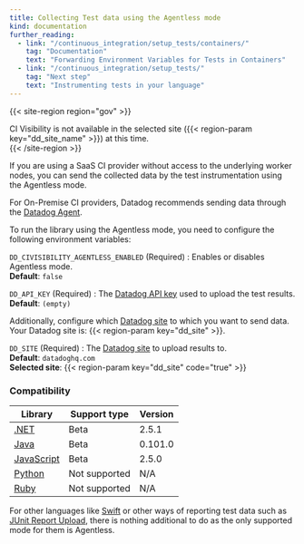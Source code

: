 ```yaml
---
title: Collecting Test data using the Agentless mode
kind: documentation
further_reading:
  - link: "/continuous_integration/setup_tests/containers/"
    tag: "Documentation"
    text: "Forwarding Environment Variables for Tests in Containers"
  - link: "/continuous_integration/setup_tests/"
    tag: "Next step"
    text: "Instrumenting tests in your language"
---
```


{{< site-region region="gov" >}}
<div class="alert alert-warning">CI Visibility is not available in the selected site ({{< region-param key="dd_site_name" >}}) at this time.</div>
{{< /site-region >}}

If you are using a SaaS CI provider without access to the underlying worker nodes, you can send the collected data by the test instrumentation using the Agentless mode.

For On-Premise CI providers, Datadog recommends sending data through the [Datadog Agent][1].

To run the library using the Agentless mode, you need to configure the following environment variables:

`DD_CIVISIBILITY_AGENTLESS_ENABLED` (Required)
: Enables or disables Agentless mode.<br/>
**Default**: `false`

`DD_API_KEY` (Required)
: The [Datadog API key][2] used to upload the test results.<br/>
**Default**: `(empty)`

Additionally, configure which [Datadog site][3] to which you want to send data. Your Datadog site is: {{< region-param key="dd_site" >}}.

`DD_SITE` (Required)
: The [Datadog site][3] to upload results to.<br/>
**Default**: `datadoghq.com`<br/>
**Selected site**: {{< region-param key="dd_site" code="true" >}}

### Compatibility

| Library         | Support type    | Version |
|-----------------|-----------------|---------|
| [.NET][4]       | Beta            | 2.5.1   |
| [Java][5]       | Beta            | 0.101.0 |
| [JavaScript][6] | Beta            | 2.5.0   |
| [Python][7]     | Not supported   | N/A     |
| [Ruby][8]       | Not supported   | N/A     |

For other languages like [Swift][9] or other ways of reporting test data such as [JUnit Report Upload][10], there is nothing additional to do as the only supported mode for them is Agentless.

[1]: /continuous_integration/setup_tests/agent
[2]: https://app.datadoghq.com/organization-settings/api-keys
[3]: /getting_started/site/
[4]: /continuous_integration/setup_tests/dotnet
[5]: /continuous_integration/setup_tests/java
[6]: /continuous_integration/setup_tests/javascript
[7]: /continuous_integration/setup_tests/python
[8]: /continuous_integration/setup_tests/ruby
[9]: /continuous_integration/setup_tests/swift
[10]: /continuous_integration/setup_tests/junit_upload
